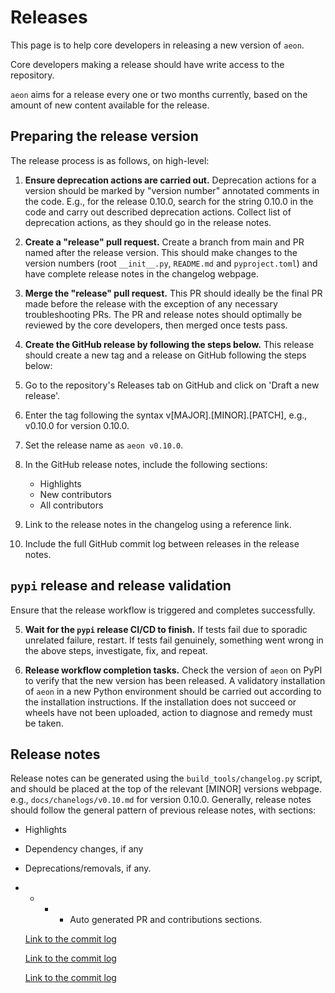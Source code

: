 # Releases

This page is to help core developers in releasing a new version of `aeon`.

Core developers making a release should have write access to the repository.

`aeon` aims for a release every one or two months currently, based on the amount of
new content available for the release.

## Preparing the release version

The release process is as follows, on high-level:

1. __Ensure deprecation actions are carried out.__
  Deprecation actions for a version should be marked by "version number" annotated
  comments in the code. E.g., for the release 0.10.0, search for the string 0.10.0 in
  the code and carry out described deprecation actions. Collect list of deprecation
  actions, as they should go in the release notes.

2. __Create a "release" pull request.__
  Create a branch from main and PR named after the release version. This should make
  changes to the version numbers (root `__init__.py`, `README.md` and `pyproject.toml`)
  and have complete release notes in the changelog webpage.

3. __Merge the "release" pull request.__
  This PR should ideally be the final PR made before the release with the exception of
  any necessary troubleshooting PRs. The PR and release notes should optimally be
  reviewed by the core developers, then merged once tests pass.

4. __Create the GitHub release by following the steps below.__
  This release should create a new tag and a release on GitHub following the steps below:
1. Go to the repository's Releases tab on GitHub and click on 'Draft a new release'.
2. Enter the tag following the syntax v[MAJOR].[MINOR].[PATCH], e.g., v0.10.0 for version 0.10.0.
3. Set the release name as `aeon v0.10.0`.
4. In the GitHub release notes, include the following sections:
   - Highlights
   - New contributors
   - All contributors
5. Link to the release notes in the changelog using a reference link.
6. Include the full GitHub commit log between releases in the release notes.

## ``pypi`` release and release validation

Ensure that the release workflow is triggered and completes successfully.

5. __Wait for the ``pypi`` release CI/CD to finish.__
  If tests fail due to sporadic unrelated failure, restart. If tests fail genuinely,
  something went wrong in the above steps, investigate, fix, and repeat.

6. __Release workflow completion tasks.__
  Check the version of `aeon` on PyPI to verify that the new version has been released. A validatory installation of `aeon` in a new Python environment
  should be carried out according to the installation instructions. If the installation
  does not succeed or wheels have not been uploaded, action to diagnose and remedy must
  be taken.

## Release notes

Release notes can be generated using the `build_tools/changelog.py` script, and should
be placed at the top of the relevant [MINOR] versions webpage. e.g.,
`docs/chanelogs/v0.10.md` for version 0.10.0. Generally, release notes should follow the
general pattern of previous release notes, with sections:

- Highlights
- Dependency changes, if any
- Deprecations/removals, if any.
- - - - Auto generated PR and contributions sections.

  [Link to the commit log](commit_log_link)

  [Link to the commit log](commit_log_link)

  [Link to the commit log](commit_log_link)
